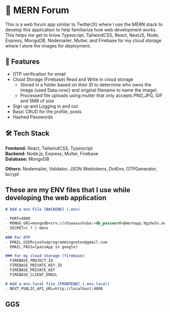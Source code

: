 
# 🚀 MERN Forum 

This is a web forum app similar to Twitter(X) where I use the MERN stack to develop this application to help familiarize how web development works. This helps me get to know Typescript, TailwindCSS, React, NextJS, Node, Express, MongoDB, Nodemailer, Multer, and Firebase for my cloud storage where I store the images for deployment.

## 📂 Features

- OTP verification for email
- Cloud Storage (Firebase) Read and Write in cloud storage
    - Stored in a folder based on their ID to determine who owns the image (used Data.now() and original filename to name the image)
    - Processed file uploads using multer that only accepts PNG,JPG, GIF and 5MB of size
- Sign up and Logging in and out
- Basic CRUD for the profile, posts
- Hashed Passwords

## 🛠️ Tech Stack

**Frontend:** React, TailwindCSS, Typescript  
**Backend:** Node.js, Express, Multer, Firebase  
**Database:** MongoDB

**Others:** Nodemailer, Validator, JSON Webtokens, DotEnv, OTPGenerator, bcrypt

## These are my ENV files that I use while developing the web application
```markdown
# Add a env File [BACKEND] (.env)

- PORT=4000
- MONGO_URI=mongodb+srv://chiwasushuba:<db_password>@mernapp.9gzhw5s.mongodb.net/?retryWrites=true&w=majority&appName=MERNapp
- SECRET=( ? ) mkns
- 
### For OTP
- EMAIL_USER=joshuaprogrammingnotes@gmail.com
- EMAIL_PASS=(passApp in google)

### For my cloud storage (firebase)
- FIREBASE_PROJECT_ID
- FIREBASE_PRIVATE_KEY_ID
- FIREBASE_PRIVATE_KEY
- FIREBASE_CLIENT_EMAIL

# Add a env.local file [FRONTEND] (.env.local)
- NEXT_PUBLIC_API_URL=http://localhost:4000

```

## GGS
